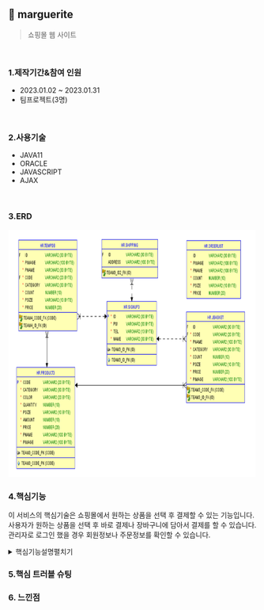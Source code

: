 ## :pushpin: marguerite
>쇼핑몰 웹 사이트   

</br>

### 1.제작기간&참여 인원
* 2023.01.02 ~ 2023.01.31
* 팀프로젝트(3명)

</br>

### 2.사용기술
* JAVA11   
* ORACLE   
* JAVASCRIPT   
* AJAX   


</br>

### 3.ERD
<img src="./쇼핑몰ERD.png" width="500" height="500">

</br>

### 4.핵심기능
이 서비스의 핵심기술은 쇼핑몰에서 원하는 상품을 선택 후 결제할 수 있는 기능입니다.   
사용자가 원하는 상품을 선택 후 바로 결제나 장바구니에 담아서 결제를 할 수 있습니다.   
관리자로 로그인 했을 경우 회원정보나 주문정보를 확인할 수 있습니다.   
   
<details>
<summary>핵심기능설명펼치기</summary>   
   
#### 4-1. 전체흐름   

<img src="./프로그램구조.PNG" width="500" height="500">   
   
#### 4-2. Controller
 * 요청처리 📍[코드확인](https://github.com/Seoha95/marguerite/blob/main/src/com/shop/controller/frontcontroller.java#:~:text=Blame-,package%20com.shop.controller%3B,%7D,-Give%20feedback)  
   * 사용자가 원하는 기능을 처리하기 위한 모든 요청을 컨트롤러에 보냅니다.   
   * 컨트롤러는 모델을 사용해서 알맞은 비즈니스 로직을 수행합니다.   
   * 사용자에게 보여줄 뷰를 선택합니다.   
   * 선택된 뷰는 사용자가 선택한 결과 화면을 보여줍니다.   
   
#### 4-3. 장바구니   
 * 장바구니에 상품 담기 📍[코드확인](https://github.com/Seoha95/marguerite/blob/main/src/dao/DAO.java#:~:text=%EC%97%90%20%EB%8D%B0%EC%9D%B4%ED%84%B0%20%EC%A0%80%EC%9E%A5-,public%20ArrayList%3CBasketVO%3E%20insertBasket(BasketVO%20bvo)%20%7B,%7D,-public%20ArrayList%3C)   
    * 이미 있는 상품을 장바구니에 담았을 때 수량만 업데이트하고 없는 상품을 담았을 때 insert를 할 수 있습니다.   
   
#### 4-4. 검색기능   
 * 상품 검색 기능 📍[코드확인](https://github.com/Seoha95/marguerite/blob/main/src/dao/DAO.java#:~:text=%7D-,public%20ArrayList%3CProductVO%3E%20outerProductInfo()%20throws%20SQLException%20%7B,%7D,-//%20%EC%A3%BC%EB%AC%B8%EB%82%B4%EC%97%ADDB%EC%97%90)   
    * 상품을 검색하는 기능입니다.      
   
#### 4-4. 베스트 상품보기   
 * 베스트 상품 띄우기 기능 📍[코드확인](https://github.com/Seoha95/marguerite/blob/main/src/dao/DAO.java#:~:text=%7D-,public%20ArrayList%3CProductVO%3E%20bestProductInfo()%20throws%20SQLException%7B,%7D,-public%20ArrayList%3C)    
    * PRODUCT3 테이블을 판매량과 가격을 내림차순으로 정렬해서 10개의 상품만 검색되도록 작성했습니다.    
    * 판매량이 높고 가격이 높은 10개 상품이 베스트 상품으로 뜨게 됩니다.   
 
#### 4-5 회원정보 조회 
 * 관리자모드 회원정보 조회 기능 📍[코드확인](https://github.com/Seoha95/marguerite/blob/main/src/dao/DAO.java#:~:text=//%20%EA%B4%80%EB%A6%AC%EC%9E%90%ED%9A%8C%EC%9B%90%EC%A0%95%EB%B3%B4-,public%20ArrayList%3CUserInfoVO%3E%20getMemberInfo()%20throws%20SQLException%7B,%7D,-//%20%EA%B4%80%EB%A6%AC%EC%9E%90%EC%9A%A9%20%EC%A3%BC%EB%AC%B8%EB%82%B4%EC%97%AD%ED%99%95%EC%9D%B8)   
 
</br>
</details>   
   
### 5.핵심 트러블 슈팅 
   
### 6. 느낀점






